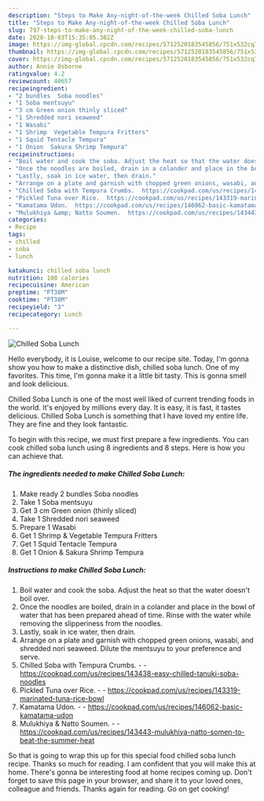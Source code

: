 ```yaml
---
description: "Steps to Make Any-night-of-the-week Chilled Soba Lunch"
title: "Steps to Make Any-night-of-the-week Chilled Soba Lunch"
slug: 797-steps-to-make-any-night-of-the-week-chilled-soba-lunch
date: 2020-10-03T15:35:05.382Z
image: https://img-global.cpcdn.com/recipes/5712520183545856/751x532cq70/chilled-soba-lunch-recipe-main-photo.jpg
thumbnail: https://img-global.cpcdn.com/recipes/5712520183545856/751x532cq70/chilled-soba-lunch-recipe-main-photo.jpg
cover: https://img-global.cpcdn.com/recipes/5712520183545856/751x532cq70/chilled-soba-lunch-recipe-main-photo.jpg
author: Annie Osborne
ratingvalue: 4.2
reviewcount: 40657
recipeingredient:
- "2 bundles  Soba noodles"
- "1 Soba mentsuyu"
- "3 cm Green onion thinly sliced"
- "1 Shredded nori seaweed"
- "1 Wasabi"
- "1 Shrimp  Vegetable Tempura Fritters"
- "1 Squid Tentacle Tempura"
- "1 Onion  Sakura Shrimp Tempura"
recipeinstructions:
- "Boil water and cook the soba. Adjust the heat so that the water doesn&#39;t boil over."
- "Once the noodles are boiled, drain in a colander and place in the bowl of water that has been prepared ahead of time. Rinse with the water while removing the slipperiness from the noodles."
- "Lastly, soak in ice water, then drain."
- "Arrange on a plate and garnish with chopped green onions, wasabi, and shredded nori seaweed. Dilute the mentsuyu to your preference and serve."
- "Chilled Soba with Tempura Crumbs.  https://cookpad.com/us/recipes/143438-easy-chilled-tanuki-soba-noodles"
- "Pickled Tuna over Rice.  https://cookpad.com/us/recipes/143319-marinated-tuna-rice-bowl"
- "Kamatama Udon.  https://cookpad.com/us/recipes/146062-basic-kamatama-udon"
- "Mulukhiya &amp; Natto Soumen.  https://cookpad.com/us/recipes/143443-mulukhiya-natto-somen-to-beat-the-summer-heat"
categories:
- Recipe
tags:
- chilled
- soba
- lunch

katakunci: chilled soba lunch 
nutrition: 108 calories
recipecuisine: American
preptime: "PT38M"
cooktime: "PT38M"
recipeyield: "3"
recipecategory: Lunch

---
```



![Chilled Soba Lunch](https://img-global.cpcdn.com/recipes/5712520183545856/751x532cq70/chilled-soba-lunch-recipe-main-photo.jpg)

Hello everybody, it is Louise, welcome to our recipe site. Today, I'm gonna show you how to make a distinctive dish, chilled soba lunch. One of my favorites. This time, I'm gonna make it a little bit tasty. This is gonna smell and look delicious.



Chilled Soba Lunch is one of the most well liked of current trending foods in the world. It's enjoyed by millions every day. It is easy, it is fast, it tastes delicious. Chilled Soba Lunch is something that I have loved my entire life. They are fine and they look fantastic.


To begin with this recipe, we must first prepare a few ingredients. You can cook chilled soba lunch using 8 ingredients and 8 steps. Here is how you can achieve that.

<!--inarticleads1-->

##### The ingredients needed to make Chilled Soba Lunch:

1. Make ready 2 bundles  Soba noodles
1. Take 1 Soba mentsuyu
1. Get 3 cm Green onion (thinly sliced)
1. Take 1 Shredded nori seaweed
1. Prepare 1 Wasabi
1. Get 1 Shrimp &amp; Vegetable Tempura Fritters
1. Get 1 Squid Tentacle Tempura
1. Get 1 Onion &amp; Sakura Shrimp Tempura




<!--inarticleads2-->

##### Instructions to make Chilled Soba Lunch:

1. Boil water and cook the soba. Adjust the heat so that the water doesn&#39;t boil over.
1. Once the noodles are boiled, drain in a colander and place in the bowl of water that has been prepared ahead of time. Rinse with the water while removing the slipperiness from the noodles.
1. Lastly, soak in ice water, then drain.
1. Arrange on a plate and garnish with chopped green onions, wasabi, and shredded nori seaweed. Dilute the mentsuyu to your preference and serve.
1. Chilled Soba with Tempura Crumbs. -  - https://cookpad.com/us/recipes/143438-easy-chilled-tanuki-soba-noodles
1. Pickled Tuna over Rice. -  - https://cookpad.com/us/recipes/143319-marinated-tuna-rice-bowl
1. Kamatama Udon. -  - https://cookpad.com/us/recipes/146062-basic-kamatama-udon
1. Mulukhiya &amp; Natto Soumen. -  - https://cookpad.com/us/recipes/143443-mulukhiya-natto-somen-to-beat-the-summer-heat




So that is going to wrap this up for this special food chilled soba lunch recipe. Thanks so much for reading. I am confident that you will make this at home. There's gonna be interesting food at home recipes coming up. Don't forget to save this page in your browser, and share it to your loved ones, colleague and friends. Thanks again for reading. Go on get cooking!
